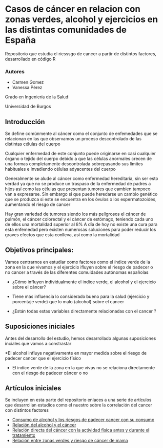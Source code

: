 # Casos de cáncer en relacion con zonas verdes, alcohol y ejercicios en las distintas comunidades de España
Repositorio que estudia el riesssgo de cancer a partir de distintos factores, desarrollado en código R 

### Autores

- Carmen Gomez
- Vanessa Pérez

Grado en Ingeniería de la Salud

Universidad de Burgos 

## Introducción 
Se define comúnmente al cáncer como el conjunto de enfemedades que se relacionan en las que observamos un proceso descontrolado de las distintas células del cuerpo 

Cualquier enfermedad de este conjunto puede originarse en casi cualquier órgano o tejido del cuerpo debido a que las células anormales crecen de una formas completamente descontrolada sobrepasando sus límites habituales e invadiendo células adyacentes del cuerpo 

Generalmente se alude al cáncer como enfermedad hereditaria, sin ser esto verdad ya que no se produce un traspaso de la enfermedad de padres a hijos así como las células que presentan tumores que cambien tampoco van a expresarse. Sin embargo si que puede heredarse un cambio genético que se produzca si este se encuentra en los óvulos o los espermatozoides, aumentando el riesgo de cancer 

Hay gran variedad de tumores siendo los más peligrosos el cáncer de pulmón, el cáncer colorectal y el cáncer de estómago, teniendo cada uno de ellos una mortalidad superior al 8%
A día de hoy no existe una cura para esta enfemedad pero existen numerosas soluciones para poder reducir los graves efectos que esta conlleva, así como la mortalidad

## Objetivos principales:

Vamos centrarnos en estudiar como factores como el índice verde de la zona en la que vivamos y el ejercicio ifluyen sobre el riesgo de padecer o no cancer a través de las diferentes comuidades autónomas españolas

* ¿Cómo influyen individualmente el indice verde, el alcohol y el ejercicio sobre el cáncer?

* Tiene más influencia lo considerado bueno para la salud (ejercicio y porcentaje verde) que lo malo (alcohol) sobre el cancer 

* ¿Están todas estas variables directamente relacionadas con el cancer ?

## Suposiciones iniciales 
Antes del desarrollo del estudio, hemos desarrollado algunas suposiciones inciales que vamos a constrastar

*El alcohol influye negativamente en mayor medida sobre el riesgo de padecer cancer que el ejercicio físico

* El indice verde de la zona en la que vivas no se relaciona directamente con el riesgo de padecer cáncer o no 

## Artículos iniciales 
Se incluyen en esta parte del repositorio enlaces a una serie de artículos que desarrollan estudios como el nuestro sobre la correlación del cancer con distintos factores 

* [Consumo de alcohol y los riesgos de padecer cancer con su consumo ](https://www.cdc.gov/cancer/es/risk-factors/alcohol.html)
* [Relación del alcohol y el cáncer](https://vivolabs.es/alcohol-y-cancer-estan-relacionados/?srsltid=AfmBOorGOKg2gUKlV0dCdhzXnTxZ9muVUYa5toDpx_DhYaLFUr4tA0uO)
* [Relación directa del cáncer con la actividad física antes y durante el tratamiento](https://www.cancer.org/es/cancer/supervivencia/bienestar-tras-el-tratamiento/actividad-fisica-y-el-paciente-de-cancer.html)
* [Relación entre zonas verdes y riesgo de cáncer de mama](https://www.ciberesp.es/noticias/vivir-cerca-de-espacios-verdes-urbanos-se-asocia-con-menos-riesgo-de-cancer-de-mama)





